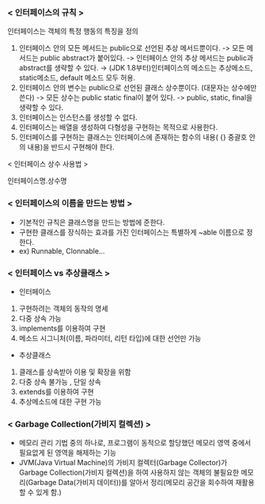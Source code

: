 ### < 인터페이스의 규칙 >

인터페이스는 객체의 특정 행동의 특징을 정의

1. 인터페이스 안의 모든 메서드는 public으로 선언된 추상 메서드뿐이다.
   -> 모든 메서드는 public abstract가 붙어있다.
   -> 인터페이스 안의 추상 메서드는 public과 abstract를 생략할 수 있다.
   → (JDK 1.8부터)인터페이스의 메소드는 추상메소드, static메소드, default 메소드 모두 허용.
2. 인터페이스 안의 변수는 public으로 선언된 클래스 상수뿐이다. (대문자는 상수에만 쓴다)
   -> 모든 상수는 public static final이 붙어 있다.
   -> public, static, final을 생략할 수 있다.
3. 인터페이스는 인스턴스를 생성할 수 없다.
4. 인터페이스는 배열을 생성하여 다형성을 구현하는 목적으로 사용한다.
5. 인터페이스를 구현하는 클래스는 인터페이스에 존재하는 함수의 내용( {} 중괄호 안의 내용)을 반드시 구현해야 한다.

< 인터페이스 상수 사용법 >

인터페이스명.상수명

### < 인터페이스의 이름을 만드는 방법 >

- 기본적인 규칙은 클래스명을 만드는 방법에 준한다.
- 구현한 클래스를 장식하는 효과를 가진 인터페이스는 특별하게 ~able 이름으로 정한다.
- ex) Runnable, Clonnable...

### < 인터페이스 vs 추상클래스 >

- 인터페이스

1. 구현하려는 객체의 동작의 명세
2. 다중 상속 가능
3. implements를 이용하여 구현
4. 메소드 시그니처(이름, 파라미터, 리턴 타입)에 대한 선언만 가능

- 추상클래스

1. 클래스를 상속받아 이용 및 확장을 위함
2. 다중 상속 불가능 , 단일 상속
3. extends를 이용하여 구현
4. 추상메소드에 대한 구현 가능

### < Garbage Collection(가비지 컬렉션) >

- 메모리 관리 기법 중의 하나로, 프로그램이 동적으로 할당했던 메모리 영역 중에서 필요없게 된 영역을 해제하는 기능
- JVM(Java Virtual Machine)의 가비지 컬렉터(Garbage Collector)가 Garbage Collection(가비지 컬렉션)을 하여 사용하지 않는 객체의 불필요한 메모리(Garbage Data(가비지 데이터))를 알아서 정리(메모리 공간을 회수하여 재활용할 수 있게 함.)
